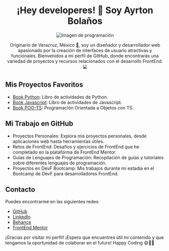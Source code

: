 <!-- Encabezado -->
<h1 align="center">¡Hey developeres! 👋 Soy Ayrton Bolaños</h1>
<p align="center">
  <img src="https://images.unsplash.com/photo-1477346611705-65d1883cee1e?ixlib=rb-4.0.3&ixid=M3wxMjA3fDB8MHxwaG90by1wYWdlfHx8fGVufDB8fHx8fA%3D%3D&auto=format&fit=crop&w=2070&q=80" alt="Imagen de programación">
</p>

<!-- Presentación -->
<p align="center">Originario de Veracruz, México 🌮, soy un diseñador y desarrollador web apasionado por la creación de interfaces de usuario atractivas y funcionales. Bienvenidos a mi perfil de GitHub, donde encontrarás una variedad de proyectos y recursos relacionados con el desarrollo FrontEnd. 💻</p>

<!-- Proyectos Destacados -->
## Mis Proyectos Favoritos
- [Book Python](https://github.com/ayrtonbolwal/book-learn-py): Libro de actividades de Python.
- [Book Javascript](https://github.com/ayrtonbolwal/book-learn-js): Libro de actividades de Javascript.
- [Book POO-TS](https://github.com/ayrtonbolwal/book-learn-poo-ts): Programación Orientada a Objetos con TS.

<!-- Secciones de Trabajo -->
## Mi Trabajo en GitHub
- Proyectos Personales: Explora mis proyectos personales, desde aplicaciones web hasta herramientas útiles.
- Retos de FrontEnd: Desafíos y ejercicios de FrontEnd que he completado en la plataforma de FrontEnd Mentor.
- Guías de Lenguajes de Programación: Recopilación de guías y tutoriales sobre diferentes lenguajes de programación.
- Proyectos en DevF Bootcamp: Mis trabajos durante mi estadía en el Bootcamp de DevF para desarrolladores FrontEnd.

<!-- Contacto -->
## Contacto
Puedes encontrarme en las siguientes redes:
- [GitHub](https://github.com/ayrtonbolwal)
- [LinkedIn](https://www.linkedin.com/in/ayrton-bola%C3%B1os-a11856274/)
- [Behance](https://www.behance.net/ayrtonbolaos1)
- [FrontEnd Mentor](https://www.frontendmentor.io/profile/ayrtonbolwal)

¡Gracias por visitar mi perfil! ¡Espero que encuentres útil mi contenido y que tengamos la oportunidad de colaborar en el futuro! Happy Coding 😄👾🖖
